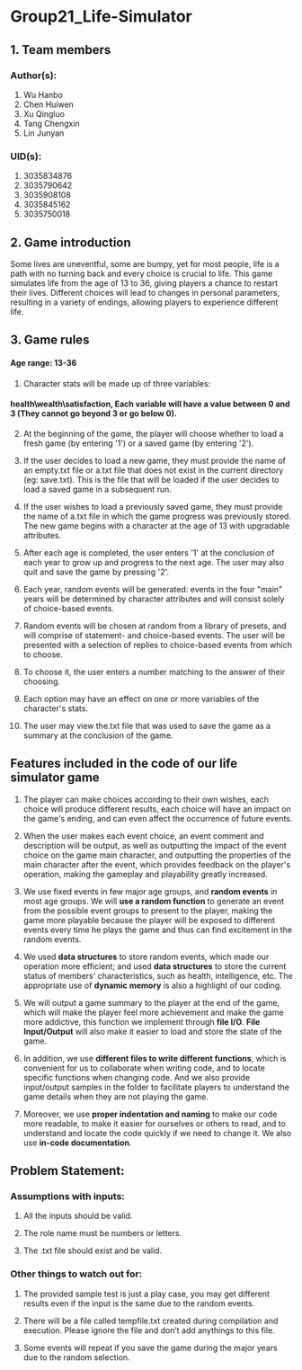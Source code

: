 # Group21_Life-Simulator
## 1. Team members
### Author(s): 
1. Wu Hanbo
2. Chen Huiwen
3. Xu Qingluo
4. Tang Chengxin
5. Lin Junyan

### UID(s): 
1. 3035834876
2. 3035790642
3. 3035908108
4. 3035845162
5. 3035750018

## 2. Game introduction
Some lives are uneventful, some are bumpy, yet for most people, life is a path with no turning back and every choice is crucial to life.
This game simulates life from the age of 13 to 36, giving players a chance to restart their lives. Different choices will lead to changes in personal parameters, resulting in a variety of endings, allowing players to experience different life.

## 3. Game rules
#### Age range: 13-36
#### 
1. Character stats will be made up of three variables:
####    health\wealth\satisfaction, Each variable will have a value between 0 and 3 (They cannot go beyond 3 or go below 0).

2. At the beginning of the game, the player will choose whether to load a fresh game (by entering '1') or a saved game (by entering '2').

3. If the user decides to load a new game, they must provide the name of an empty.txt file or a.txt file that does not exist in the current directory (eg: save.txt). This is the file that will be loaded if the user decides to load a saved game in a subsequent run.

4. If the user wishes to load a previously saved game, they must provide the name of a.txt file in which the game progress was previously stored.
The new game begins with a character at the age of 13 with upgradable attributes.

5. After each age is completed, the user enters '1' at the conclusion of each year to grow up and progress to the next age. The user may also quit and save the game by pressing '2'.

6. Each year, random events will be generated: events in the four "main" years will be determined by character attributes and will consist solely of choice-based events.

7. Random events will be chosen at random from a library of presets, and will comprise of statement- and choice-based events.
The user will be presented with a selection of replies to choice-based events from which to choose.

8. To choose it, the user enters a number matching to the answer of their choosing.

9. Each option may have an effect on one or more variables of the character's stats.

10. The user may view the.txt file that was used to save the game as a summary at the conclusion of the game.

## Features included in the code of our life simulator game

1. The player can make choices according to their own wishes, each choice will produce different results, each choice will have an impact on the game's ending, and can even affect the occurrence of future events.

2. When the user makes each event choice, an event comment and description will be output, as well as outputting the impact of the event choice on the game main character, and outputting the properties of the main character after the event, which provides feedback on the player's operation, making the gameplay and playability greatly increased.

3. We use fixed events in few major age groups, and **random events** in most age groups. We will **use a random function** to generate an event from the possible event groups to present to the player, making the game more playable because the player will be exposed to different events every time he plays the game and thus can find excitement in the random events.

4. We used **data structures** to store random events, which made our operation more efficient; and used **data structures** to store the current status of members' characteristics, such as health, intelligence, etc. The appropriate use of **dynamic memory** is also a highlight of our coding.

5. We will output a game summary to the player at the end of the game, which will make the player feel more achievement and make the game more addictive, this function we implement through **file I/O**. **File Input/Output** will also make it easier to load and store the state of the game.

6. In addition, we use **different files to write different functions**, which is convenient for us to collaborate when writing code, and to locate specific functions when changing code. And we also provide input/output samples in the folder to facilitate players to understand the game details when they are not playing the game.

7. Moreover, we use **proper indentation and naming** to make our code more readable, to make it easier for ourselves or others to read, and to understand and locate the code quickly if we need to change it. We also use **in-code documentation**.

## Problem Statement:

### Assumptions with inputs:
1. All the inputs should be valid.

2. The role name must be numbers or letters.

3. The .txt file should exist and be valid.

### Other things to watch out for:
1. The provided sample test is just a play case, you may get different results even if the input is the same due to the random events.

2. There will be a file called tempfile.txt created during compilation and execution. Please ignore the file and don’t add anythings to this file.

3. Some events will repeat if you save the game during the major years due to the random selection.
